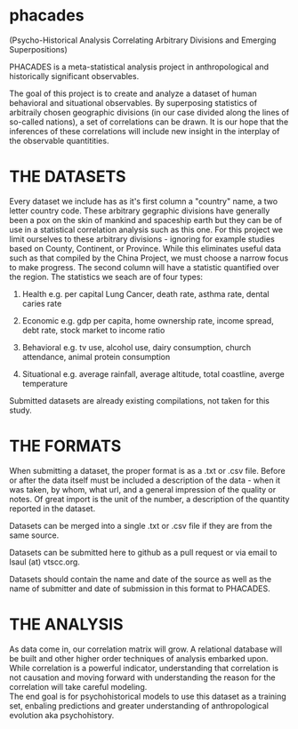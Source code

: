 # phacades

(Psycho-Historical Analysis Correlating Arbitrary Divisions and Emerging Superpositions)

PHACADES is a meta-statistical analysis project in anthropological and historically significant observables.  

The goal of this project is to create and analyze a dataset of human behavioral and situational observables.  By superposing 
statistics of arbitraily chosen geographic divisions (in our case divided along the lines of so-called nations), a set of 
correlations can be drawn.  It is our hope that the inferences of these correlations will include new insight in the 
interplay of the observable quantitities.  

# THE DATASETS 

Every dataset we include has as it's first column a "country" name, a two letter country code.  These arbitrary gegraphic 
divisions have generally been a pox on the skin of mankind and spaceship earth but they can be of use in a statistical 
correlation analysis such as this one.  For this project we limit ourselves to these arbitrary divisions - ignoring 
for example studies based on County, Continent, or Province.  While this eliminates useful data such as that compiled 
by the China Project, we must choose a narrow focus to make progress.  The second column will have a statistic quantified 
over the region.   The statistics we seach are of four types:  

1)  Health     e.g. per capital Lung Cancer, death rate, asthma rate, dental caries rate

2)  Economic    e.g. gdp per capita, home ownership rate, income spread, debt rate, stock market to income ratio

3)  Behavioral    e.g. tv use, alcohol use, dairy consumption, church attendance, animal protein consumption 

4)  Situational   e.g. average rainfall, average altitude, total coastline, averge temperature

Submitted datasets are already existing compilations, not taken for this study.  

# THE FORMATS

When submitting a dataset, the proper format is as a .txt or .csv file.  Before or after the data itself must be included a 
description of the data - when it was taken, by whom, what url, and a general impression of the quality or notes.  Of 
great import is the unit of the number, a description of the quantity reported in the dataset.  

Datasets can be merged into a single .txt or .csv file if they are from the same source.  

Datasets can be submitted here to github as a pull request or via email to lsaul (at) vtscc.org.  

Datasets should contain the name and date of the source as well as the name of submitter and date of submission in this format to PHACADES.  

# THE ANALYSIS 

As data come in, our correlation matrix will grow.  A relational database will be built and other higher order techniques 
of analysis embarked upon.  While correlation is a powerful indicator, understanding that correlation is not 
causation and moving forward with understanding the reason for the correlation will take careful modeling.  
The end goal is for psychohistorical models to use this dataset as a training set, enbaling predictions and 
greater understanding of anthropological evolution aka psychohistory.






